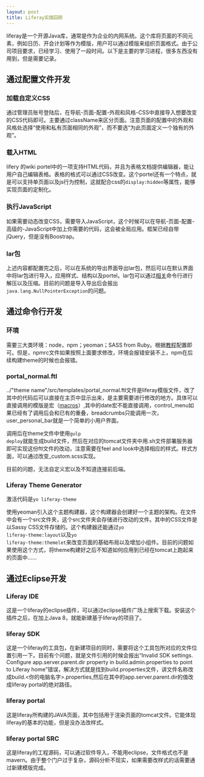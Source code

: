 ```yaml
---
layout: post
title: Liferay实践回顾
---
```


liferay是一个开源Java库，通常是作为企业的内网系统。这个库将页面的不同元素，例如日历、开会计划等作为模版，用户可以通过模版来组织页面格式。由于公司项目要求，已经学习、使用了一段时间。以下是主要的学习进程，很多东西没有用到，但是需要记录。

## 通过配置文件开发

### 加载自定义CSS

通过管理员账号登陆后，在导航-页面-配置-外观和风格-CSS中直接导入想要改变的CSS代码即可。主要通过className来区分页面。注意页面的配置中的外观和风格处选择“使用和私有页面相同的外观”，而不要选“为此页面定义一个独有的外观”。

### 载入HTML

lifery 的wiki portel中的一项支持HTML代码，并且为表格文档提供编辑器，能让用户自己编辑表格。表格的格式可以通过CSS改变。这个portel还有一个特点，就是可以支持单页面以及js行为控制，这就配合css的<code>display:hidden</code>等属性，能够实现页面的定制化。

### 执行JavaScript

如果需要动态改变CSS，需要导入JavaScript，这个时候可以在导航-页面-配置-高级的-JavaScript中加上你需要的代码，这会被全局应用。框架已经自带jQuery，但是没有Boostrap。

### lar包

上述内容都配置完之后，可以在系统的导出界面导出lar包，然后可以在默认界面中将lar包进行导入，应用样式、结构以及portel。lar包可以通过[相关](http://blog.csdn.net/caroline_wendy/article/details/42190743)命令行进行解压以及压缩。<a title="17.5.31">目前</a>的问题是导入导出后会报出<code>java.lang.NullPointerException</code>的问题。

## 通过命令行开发

### 环境

需要三大类环境：node，npm；yeoman；SASS from Ruby。根据[教程](https://dev.liferay.com/zh/develop/tutorials/-/knowledge_base/7-0/themes-generator)配置即可。但是，npmrc文件如果按照上面要求修改，环境会报错安装不上，npm在后续构建theme的时候也会报错。

### portal_normal.ftl

../\"theme name\"/src/templates/portal_normal.ftl文件是liferay模版文件，改了其中的代码后可以直接在主页中显示出来，是主要需要进行修改的地方。具体可以直接调用的模版是宏（[macros](https://dev.liferay.com/zh/develop/tutorials/-/knowledge_base/7-0/freemarker-macros)）,其中的date宏不能直接调用，control_menu如果已经有了调用后会和已有的重叠，breadcrumbs只能调用一次，user_personal_bar就是一个简单的小用户界面。

调用后在theme文件中使用<code>gulp deploy</code>就能生成build文件，然后在对应的tomcat文件夹中用.sh文件部署服务器即可实现这份ftl文件的改动，注意需要在feel and look中选择相应的样式。样式方面，可以通过改变_custom.scss实现。

目前的问题，无法自定义宏以及不知道连接前后端。

### Liferay Theme Generator

激活代码是<code>yo liferay-theme</code>

使用yeoman引入这个主题构建器，这个构建器会创建好一个主题的架构。在文件中会有一个src文件夹，这个src文件夹会存储进行改动的文件。其中的CSS文件是以Sassy CSS文件存储的。这个构建器还能通过<code>yo liferay-theme:layout</code>以及<code>yo liferay-theme:themelet</code>来改变页面的基础布局以及增加小组件。目前的问题如果使用这个方式，将theme构建好之后不知道如何应用到已经在tomcat上跑起来的页面中……

## 通过Eclipse开发

### Liferay IDE

这是一个liferay的eclipse插件，可以通过eclipse插件广场上搜索下载。安装这个插件之后，在加上Java 8，就能新建基于liferay的项目了。

### liferay SDK

这是一个liferay的工具包，在新建项目的同时，需要将这个工具包所对应的文件位置引用一下。目前有个问题，就是文件引用的时候会报出“Invalid SDK settings. Configure app.server.parent.dir property in build.admin.properties to point to Liferay home”错误，解决方式就是找到build.properties文件，讲文件名称改成build.<你的电脑名字>.properties,然后在其中的app.server.parent.dir的值改成liferay portal的绝对路径。

### liferay portal

这是liferay所构建的JAVA页面，其中包括用于渲染页面的tomcat文件。它能体现liferay的基本的功能，但是没办法改样式。

### liferay portal SRC

这是liferay的工程源码，可以通过软件导入，不能用eclipse，文件格式也不是mavern。由于整个门户过于复杂，源码分析不现实，如果需要改样式的话需要通过新建模版完成。